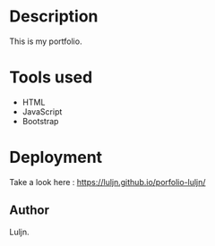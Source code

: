 # Description

This is my portfolio.

# Tools used

- HTML
- JavaScript
- Bootstrap

# Deployment

Take a look here : https://luljn.github.io/porfolio-luljn/

## Author

Luljn.